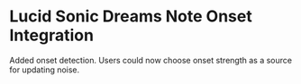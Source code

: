 # Lucid Sonic Dreams Note Onset Integration
Added onset detection. Users could now choose onset strength as a source for updating noise.
